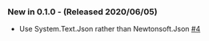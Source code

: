 ### New in 0.1.0 - (Released 2020/06/05)
* Use System.Text.Json rather than Newtonsoft.Json [#4](https://github.com/panesofglass/FSharp.Data.JsonSchema/pull/5)
